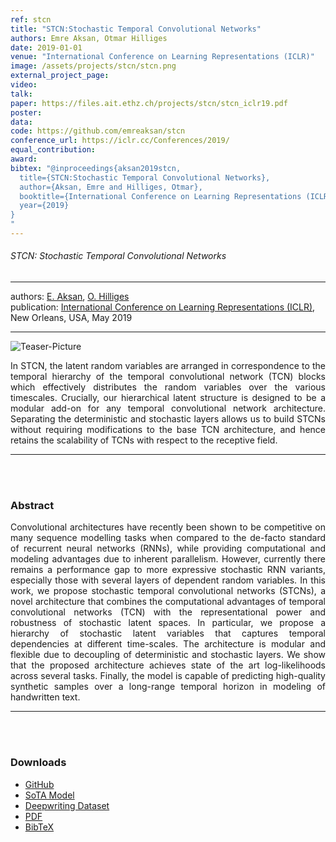 ```yaml
---
ref: stcn
title: "STCN:Stochastic Temporal Convolutional Networks"
authors: Emre Aksan, Otmar Hilliges
date: 2019-01-01
venue: "International Conference on Learning Representations (ICLR)"
image: /assets/projects/stcn/stcn.png
external_project_page: 
video: 
talk: 
paper: https://files.ait.ethz.ch/projects/stcn/stcn_iclr19.pdf
poster: 
data: 
code: https://github.com/emreaksan/stcn
conference_url: https://iclr.cc/Conferences/2019/
equal_contribution: 
award: 
bibtex: "@inproceedings{aksan2019stcn,
  title={STCN:Stochastic Temporal Convolutional Networks},
  author={Aksan, Emre and Hilliges, Otmar},
  booktitle={International Conference on Learning Representations (ICLR)},
  year={2019}
}
"
---
```


<h6> STCN: Stochastic Temporal Convolutional Networks </h6>
<hr />

<div class="fullcol">
    <div class="teaser-info-projectpage">
            <span class="normalcap">authors:</span>
            <span class="authorcap">
                <nobr><a href="/people/eaksan" title="Emre Aksan">E. Aksan</a>, </nobr>
                <nobr><a href="/people/hilliges/" title="Otmar Hilliges">O. Hilliges</a> </nobr>
            </span>
            <br/>
            <span class="normalcap"><nobr>publication: </nobr></span>
            <span class="authorcap">
                <a class="a-text-ext" href="https://iclr.cc/Conferences/2019/" title="ICLR">International Conference on Learning Representations (ICLR)</a>, New Orleans, USA, May 2019
            </span>
        <hr />
    </div>
</div>

<div class="fullcol">
    <img class="fullcol" src="<?php ait_root_dir();?>projects/2019/stcn/teaser.png" alt="Teaser-Picture" />
    <div class="fullcol">
        <p align="justify">
            <span class="figurecap">
                In STCN, the latent random variables are arranged in correspondence to the temporal hierarchy of the temporal convolutional network (TCN) blocks which
                effectively distributes the random variables over the various timescales. Crucially, our hierarchical latent structure is designed to be a modular add-on
                for any temporal convolutional network architecture. Separating the deterministic and stochastic layers allows us to build STCNs without requiring
                modifications to the base TCN architecture, and hence retains the scalability of TCNs with respect to the receptive field.
            </span>
        </p>
        <hr />
        <br/>
        <br/>
    </div>
</div>

<div class="fullcol">
    <h3>Abstract</h3>
    <p align="justify">
        Convolutional architectures have recently been shown to be competitive on many sequence modelling tasks when compared to the de-facto standard of recurrent neural networks (RNNs), while providing computational and modeling advantages due to inherent parallelism.
        However, currently there remains a performance gap to more expressive stochastic RNN variants, especially those with several layers of dependent random variables.
        In this work, we propose stochastic temporal convolutional networks (STCNs), a novel architecture that combines the computational advantages of temporal convolutional networks (TCN) with the representational power and robustness of stochastic latent spaces.
        In particular, we propose a hierarchy of stochastic latent variables that captures temporal dependencies at different time-scales. The architecture is modular and flexible due to decoupling of deterministic and stochastic layers.
        We show that the proposed architecture achieves state of the art log-likelihoods across several tasks. Finally, the model is capable of predicting high-quality synthetic samples over a long-range temporal horizon in modeling of handwritten text.
    </p>
    <hr />
    <br/>
    <br/>
</div>


<div class="fullcol">
 <h3>Downloads</h3>
    <ul class="linklist">
        <li class="a-cod"><a target="_blank" title="BibTex" href="https://github.com/emreaksan/stcn">GitHub</a></li>
        <li class="a-zip"><a target="_blank" title="Models" href="<?php ait_root_dir();?>projects/2019/stcn/downloads/stcn_sota_models.tar.gz">SoTA Model</a></li>
        <li class="a-zip"><a target="_blank" title="Dataset" href="<?php ait_root_dir();?>projects/2019/stcn/downloads/deepwriting_dataset.tar.gz">Deepwriting Dataset</a></li>
        <li class="a-pdf"><a target="_blank" title="PDF" href="<?php ait_root_dir();?>projects/2019/stcn/downloads/stcn_iclr19.pdf">PDF</a></li>
        <li class="a-bib"><a target="_blank" title="BibTex" href="<?php ait_root_dir();?>projects/2019/stcn/downloads/aksan2019iclr.bib">BibTeX</a></li>
    </ul>
    <br/>
</div>

